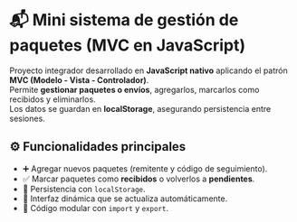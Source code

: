 # 📬 Mini sistema de gestión de paquetes (MVC en JavaScript)

Proyecto integrador desarrollado en **JavaScript nativo** aplicando el patrón **MVC (Modelo - Vista - Controlador)**.  
Permite **gestionar paquetes o envíos**, agregarlos, marcarlos como recibidos y eliminarlos.  
Los datos se guardan en **localStorage**, asegurando persistencia entre sesiones.

## ⚙️ Funcionalidades principales

- ➕ Agregar nuevos paquetes (remitente y código de seguimiento).  
- ✅ Marcar paquetes como **recibidos** o volverlos a **pendientes**.  
- 💾 Persistencia con `localStorage`.  
- 🎨 Interfaz dinámica que se actualiza automáticamente.  
- 🚀 Código modular con `import` y `export`.